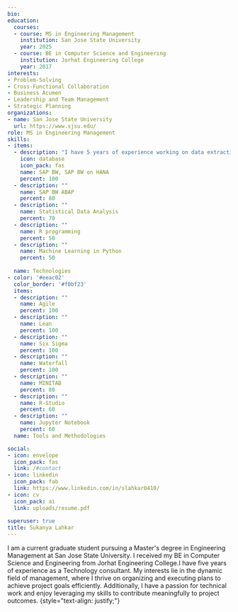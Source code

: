 ```yaml
---
bio: 
education:
  courses:
  - course: MS in Engineering Management
    institution: San Jose State University
    year: 2025
  - course: BE in Computer Science and Engineering
    institution: Jorhat Engineering College
    year: 2017
interests:
- Problem-Solving
- Cross-Functional Collaboration
- Business Acumen
- Leadership and Team Management
- Strategic Planning
organizations:
- name: San Jose State University
  url: https://www.sjsu.edu/
role: MS in Engineering Management
skills:
- items:
  - description: "I have 5 years of experience working on data extraction, transformation and loading using SAP BW and BW on HANA. I have substantial knowledge on both the 3.x and 7.x BI versions."
    icon: database
    icon_pack: fas
    name: SAP BW, SAP BW on HANA
    percent: 100
  - description: ""
    name: SAP BW ABAP
    percent: 80
  - description: ""
    name: Statistical Data Analysis
    percent: 70
  - description: ""
    name: R programming
    percent: 50
  - description: ""
    name: Machine Learning in Python
    percent: 50
    
  name: Technologies
- color: '#eeac02'
  color_border: '#f0bf23'
  items:
  - description: ""
    name: Agile
    percent: 100
  - description: ""
    name: Lean 
    percent: 100
  - description: ""
    name: Six Sigma
    percent: 100
  - description: ""
    name: Waterfall
    percent: 100
  - description: ""
    name: MINITAB
    percent: 80
  - description: ""
    name: R-Studio
    percent: 60
  - description: ""
    name: Jupyter Notebook
    percent: 60
  name: Tools and Methodologies

social:
- icon: envelope
  icon_pack: fas
  link: /#contact
- icon: linkedin
  icon_pack: fab
  link: https://www.linkedin.com/in/slahkar0410/
- icon: cv
  icon_pack: ai
  link: uploads/resume.pdf
  
superuser: true
title: Sukanya Lahkar
---
```


I am a current graduate student pursuing a Master's degree in Engineering Management at San Jose State University. I received my BE in Computer Science and Engineering from Jorhat Engineering College.I have five years of experience as a Technology consultant. My interests lie in the dynamic field of management, where I thrive on organizing and executing plans to achieve project goals efficiently. Additionally, I have a passion for technical work and enjoy leveraging my skills to contribute meaningfully to project outcomes. 
{style="text-align: justify;"}
